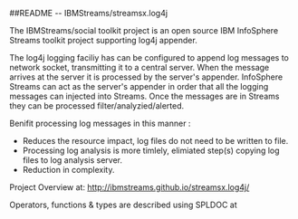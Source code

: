 ##README --  IBMStreams/streamsx.log4j

The IBMStreams/social toolkit project is an open source IBM InfoSphere Streams 
toolkit project supporting log4j appender.

The log4j logging faciliy has can be configured to append log messages to  network 
socket, transmitting it to a central server. When the message arrives at the server it is processed by the 
server's appender. InfoSphere Streams can act as the server's appender in order that all the logging messages can injected into Streams. Once the messages are in Streams they can be processed filter/analyzied/alerted.

Benifit processing log messages in this manner :
 - Reduces the resource impact, log files do not need to be written to file.
 - Processing log analysis is more timlely, elimiated step(s) copying log files to log analysis server.
 - Reduction in complexity. 


Project Overview at: http://ibmstreams.github.io/streamsx.log4j/

Operators, functions & types are described using SPLDOC at




 
